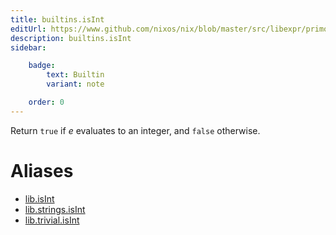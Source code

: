 ```yaml
---
title: builtins.isInt
editUrl: https://www.github.com/nixos/nix/blob/master/src/libexpr/primops.cc
description: builtins.isInt
sidebar:

    badge:
        text: Builtin
        variant: note

    order: 0
---
```


Return `true` if *e* evaluates to an integer, and `false` otherwise.


# Aliases

- [lib.isInt](/nix-doc-comments/reference/lib/lib-isInt)
- [lib.strings.isInt](/nix-doc-comments/reference/lib/strings/lib-strings-isInt)
- [lib.trivial.isInt](/nix-doc-comments/reference/lib/trivial/lib-trivial-isInt)


